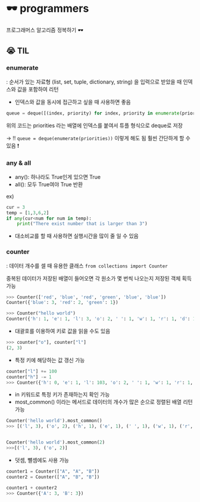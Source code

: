 # 🕶️ programmers
프로그래머스 알고리즘 정복하기 🕶️

## 😭 TIL
### enumerate
: 순서가 있는 자료형  (list, set, tuple, dictionary, string)
을 입력으로 받았을 때 인덱스와 값을 포함하여 리턴

* 인덱스와 값을 동시에 접근하고 싶을 때 사용하면 좋음
```python
queue = deque([(index, priority) for index, priority in enumerate(priorities)])
```

위의 코드는 priorities 라는 배열에 인덱스를 붙여서 튜플 형식으로 deque로 저장

->
!! `queue = deque(enumerate(priorities))` 
이렇게 해도 됨 훨씬 간단하게 할 수 있음 ❗️



### any & all
- any(): 하나라도 True인게 있으면 True
- all(): 모두 True여야 True 반환

ex)
```python
cur = 3
temp = [1,3,6,2]
if any(cur<num for num in temp):
	print("There exist number that is larger than 3")
```

- 대소비교를 할 때 사용하면 실행시간을 많이 줄 일 수 있음 

### counter
: 데이터 개수를 셀 때 유용한 클래스
`from collections import Counter`

중복된 데이터가 저장된 배열이 들어오면 각 원소가 몇 번씩 나오는지 저장된 객체 획득 가능
```python
>>> Counter(['red', 'blue', 'red', 'green', 'blue', 'blue'])
Counter({'blue': 3, 'red': 2, 'green': 1})
```


```python
>>> Counter("hello world")
Counter({'h': 1, 'e': 1, 'l': 3, 'o': 2, ' ': 1, 'w': 1, 'r': 1, 'd': 1})
```


- 대괄호를 이용하여 키로 값을 읽을 수도 있음
```python
>>> counter["o"], counter["l"]
(2, 3)
```

-  특정 키에 해당하는 값 갱신 가능
```python
counter["l"] += 100
counter["h"] -= 1
>>> Counter({'h': 0, 'e': 1, 'l': 103, 'o': 2, ' ': 1, 'w': 1, 'r': 1, 'd': 1})
```
-  in 키워드로 특정 키가 존재하는지 확인 가능
- most_common() 이라는 메서드로 데이터의 개수가 많은 순으로 정렬된 배열 리턴 가능
```python
Counter('hello world').most_common()
>>> [('l', 3), ('o', 2), ('h', 1), ('e', 1), (' ', 1), ('w', 1), ('r', 1), ('d', 1)]


Counter('hello world').most_common(2)
>>>[('l', 3), ('o', 2)]
```
- 덧셈, 뺄셈에도 사용 가능
```python
counter1 = Counter(["A", "A", "B"])
counter2 = Counter(["A", "B", "B"])

counter1 + counter2
>>> Counter({'A': 3, 'B': 3})
```